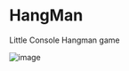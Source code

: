 # HangMan
Little Console Hangman game

![image](https://user-images.githubusercontent.com/17876815/90283958-6e372580-de71-11ea-9660-029107c7ef30.png)
